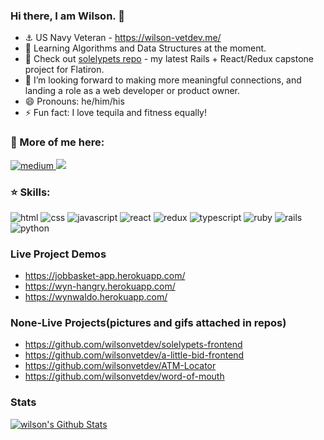 ### Hi there, I am Wilson. 👋

<!--
- 👯 I’m looking to collaborate on ...
- 🤔 I’m looking for help with ...
- 🔭 I’m currently finished with my Module 3 project(a-little-bid) at Flatiron utilizing vanilla JS and a rails API that I built.
**wilsonvetdev/wilsonvetdev** is a ✨ _special_ ✨ repository because its `README.md` (this file) appears on your GitHub profile.

Here are some ideas to get you started:
-->

- ⚓️ US Navy Veteran -  https://wilson-vetdev.me/
- 🌱 Learning Algorithms and Data Structures at the moment. 
- 🐥 Check out 
<a href='https://github.com/wilsonvetdev/solelypets-frontend' target='_blank'>solelypets repo</a> - my latest Rails + React/Redux capstone project for Flatiron.
- 🤔 I’m looking forward to making more meaningful connections, and landing a role as a web developer or product owner.
- 😄 Pronouns: he/him/his
- ⚡ Fun fact: I love tequila and fitness equally!

### 💬 More of me here:  
<p>
  <a href="https://medium.com/@wilsonvetdev">
    <img alt="medium" src="https://img.shields.io/badge/medium-%2312100E.svg?&style=for-the-badge&logo=medium&logoColor=white" />
  </a> 
  <a href="https://www.linkedin.com/in/wilsonvetdev/">
      <img src="https://img.shields.io/badge/linkedin-%230077B5.svg?&style=for-the-badge&logo=linkedin&logoColor=white" />
  </a>
</p>

### ⭐️ Skills:
<p>
  <img alt='html' src='https://img.shields.io/badge/html-%23239120.svg?&style=for-the-badge&logo=html5&logoColor=white' />
  <img alt='css' src='https://img.shields.io/badge/css-%23239120.svg?&style=for-the-badge&logo=css3&logoColor=white' />
  <img alt='javascript' src='https://img.shields.io/badge/javascript-%23F7DF1E.svg?&style=for-the-badge&logo=javascript&logoColor=black' />
  <img alt='react' src='https://img.shields.io/badge/react%20-%2320232a.svg?&style=for-the-badge&logo=react&logoColor=%2361DAFB' />
  <img alt='redux' src='https://img.shields.io/badge/redux%20-%23593d88.svg?&style=for-the-badge&logo=redux&logoColor=white' />
  <img alt='typescript' src='https://img.shields.io/badge/typescript%20-%23007ACC.svg?&style=for-the-badge&logo=typescript&logoColor=white' />
  <img alt='ruby' src='https://img.shields.io/badge/ruby-%23CC342D.svg?&style=for-the-badge&logo=ruby&logoColor=white' />
  <img alt='rails' src='https://img.shields.io/badge/rails%20-%23CC0000.svg?&style=for-the-badge&logo=ruby-on-rails&logoColor=white' />
  <img alt='python' src='https://img.shields.io/badge/python%20-%2314354C.svg?&style=for-the-badge&logo=python&logoColor=white' />
</p>

### Live Project Demos
- https://jobbasket-app.herokuapp.com/
- https://wyn-hangry.herokuapp.com/
- https://wynwaldo.herokuapp.com/


### None-Live Projects(pictures and gifs attached in repos)
- https://github.com/wilsonvetdev/solelypets-frontend
- https://github.com/wilsonvetdev/a-little-bid-frontend
- https://github.com/wilsonvetdev/ATM-Locator
- https://github.com/wilsonvetdev/word-of-mouth

### Stats
<a href="https://github.com/wilsonvetdev">
<img align="center" alt="wilson's Github Stats" src="https://github-readme-stats.codestackr.vercel.app/api?username=wilsonvetdev&show_icons=true&hide_border=true&count_private=true&include_all_commits=true&theme=nord" />
</a>
